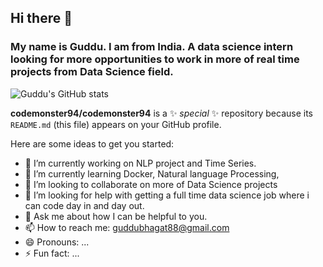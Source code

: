 ## Hi there 👋
### My name is Guddu. I am from India. A data science intern looking for more opportunities to work in more of real time projects from Data Science field.

![Guddu's GitHub stats](https://github-readme-stats.vercel.app/api?username=codemonster94&show_icons=true&theme=radical)





**codemonster94/codemonster94** is a ✨ _special_ ✨ repository because its `README.md` (this file) appears on your GitHub profile.

Here are some ideas to get you started:

- 🔭 I’m currently working on NLP project and Time Series.
- 🌱 I’m currently learning Docker, Natural language Processing, 
- 👯 I’m looking to collaborate on more of Data Science projects
- 🤔 I’m looking for help with getting a full time data science job where i can code day in and day out.
- 💬 Ask me about how I can be helpful to you.
- 📫 How to reach me: guddubhagat88@gmail.com
- 😄 Pronouns: ...
- ⚡ Fun fact: ...



